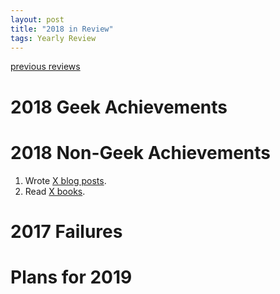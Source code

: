 ```yaml
---
layout: post
title: "2018 in Review"
tags: Yearly Review
---
```


[previous reviews][]

2018 Geek Achievements
======================

2018 Non-Geek Achievements
===========================
1. Wrote [X blog posts][blog posts].
1. Read [X books][books read].

2017 Failures
==============

Plans for 2019
===============

[previous reviews]: </blog/tags/Yearly Review/> "Yearly reviews"
[blog posts]: /archive "My archive"
[books read]: # "2018 Read Books"

